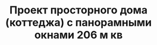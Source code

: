 ---
title: Проект просторного дома (коттеджа) с панорамными окнами 206 м кв
description: Проект просторного каменного дома (коттеджа) с панорамными окнами с пятью спальнями и двумя балконами.  Площадь&#58; 206 м.кв.

layout: project
permalink: /proekty/:path

featured:
weight: 1400

project-title: Просторный дом с панорамными окнами
project-catalog-title: Просторный дом
project-name: DK-206
tiny-description: Коттедж с панорамными окнами и балконами

short-description: "Идея дома - много естественного света: высокие угловые окна в спальнях и на кухне, три больших окна в гостиной и террасы с двух сторон. Первый и второй этаж соединен лестницей, которая поднимается вдоль двусветного окна в просторный холл с выходом на балкон. В конструкции коттеджа вместо центральной стены сделана колонна, что дает возможность создать индивидуальное внутреннее пространство: от трех до шести спален или кабинет с бильярдной."

price-project: "80 000 р"
price-build:

area: "206"

related:
- DK-136
- DK-178
- DK-213

params:
- name: "Площадь дома:"
  value: "206м<sup>2</sup>"
- name: "Площадь 1-го этажа:"
  value: "109м<sup>2</sup>"
- name: "Площадь 2-го этажа:"
  value: "97м<sup>2</sup>"
- name: "Крыльца, балконы"
  value: "53м<sup>2</sup>"
- name: "Габаритные размеры"
  value: "12.32 x 16.38м"
- name: "Спальни"
  value: "4"
- name: "Санузлы"
  value: "3"
- name: "Высота 1-го этажа"
  value: "3.1м"
- name: "Высота 2-го этажа"
  value: "3.1м"
- name: "Фундамент"
  value: "Монолитный ж/б"
- name: "Конструкция стен"
  value: "Газобетон 400мм"
- name: "Перекрытия"
  value: "Монолитные ж/б"
- name: "Покрытие кровли"
  value: "Гибкая черепица"
- name: "Облицовка стен"
  value: "Клинкерная плитка, термососна"

options:
- name: "Зеркальный проект"
  value: "5 000 р"
- name: "Паспорт дома"
  value: "5 000 р"
- name: "Проект отопления"
  value: "30 000 р"
- name: "Водоснабжение, канализация"
  value: "30 000 р"
- name: "Проект электрики"
  value: "30 000 р"
- name: "Проект подвала"
  value: "30 000 р"
- name: "Пристройка навеса для а/м"
  value: "15 000 р"
- name: "Замена материала стен"
  value: "20 000 р"
- name: "Изменение фундамента"
  value: "20 000 р"
- name: "Перепланировка (перегородки)"
  value: "5 000 р"
- name: "Дизайн интерьера"
  value: "120 000 р"

  
---